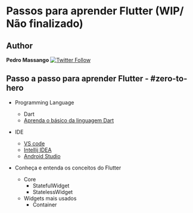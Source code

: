 # Passos para aprender Flutter (WIP/ Não finalizado)

## Author
**Pedro Massango** [![Twitter Follow](https://img.shields.io/twitter/follow/pedromassangom.svg?style=social)](https://twitter.com/pedromassangom)


## Passo a passo para aprender Flutter - #zero-to-hero

* Programming Language
	* Dart
    * [Aprenda o básico da linguagem Dart](https://dart.dev/guides/language/language-tour)
* IDE
	* [VS code](https://code.visualstudio.com/)
	* [Intellij IDEA](https://www.jetbrains.com/idea/)
	* [Android Studio](https://developer.android.com/studio)

* Conheça e entenda os conceitos do Flutter
	* Core
	 	* StatefulWidget
		* StatelessWidget
  * Widgets mais usados
    * Container
<!--- 
    * accessibility
    * Inherited widget
			* Theming
			* Localization
	* Style
		* Material
		* Cupertion
	* Assets
		* fonts
		* images
		* svg
		* audio
		* video

* Static User Interface
	* View
		* Text,Image,button raised button etc
	* ViewGroup
		* Container, Row, Column, Stack, Expanded, ConstrainedBox

* Dynamic User Interface
	* ListView 
	* GridView
	* ExpansionTitle

* Animation
	* AnimatedWidget
	* AnimatedBuilder
	* AnimationController
	* CurvedAnimation
	* Hero
	* Transform
	* Opacity

* Sotrage
	* shared preference
	* file storage
	* sqlite

* 3rd party libararies 
	* http
	* dio
	* get_it
	* cached_network_image
	* Flutter_webview_plug-in
	* font_awesome_flutter
	* SQFLite
	* rxdart
	* bloc_pattern

* Behavior Components
	* Permission
	* Local Notification
	* Push Notification
	* Download Manager
	* Media Playback
	* Preference
	* Sharing 

* State management
	* setState
	* Provider
	* Redux
	* BLoC
	* MobX

* Quality Assurance 
	* Firebase
		* Crashlytics
		* App distribution
		* Analytics
	* Google play beta tests
	* TestFlight
	* App Center

* Version Control 
	* Git
	* Github
	* Bitbucket
	* Gitlab

* Firebase
	* Firebase Auth
	* Firebase database
	* Firebase Storage
	* Firebase Messaging

* Native Integration 
	* Android 
		* Android Studio
		* Java
		* Kotlin
		* App Siging
		* Google Play Store
		* In App Purchase
	* ios
		* Xcode
		* Swift
		* Objective-C
		* Apple Certification
		* AppStore

* Keep Learning and try to improve your code.

-->
